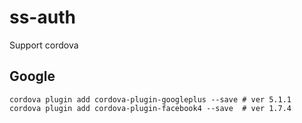 # ss-auth

Support cordova

## Google
```
cordova plugin add cordova-plugin-googleplus --save # ver 5.1.1
cordova plugin add cordova-plugin-facebook4 --save  # ver 1.7.4
```
